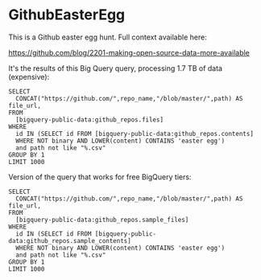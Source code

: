 # GithubEasterEgg

This is a Github easter egg hunt.  Full context available here:

https://github.com/blog/2201-making-open-source-data-more-available

It's the results of this Big Query query, processing 1.7 TB of data (expensive):

    SELECT
      CONCAT("https://github.com/",repo_name,"/blob/master/",path) AS file_url,
    FROM
      [bigquery-public-data:github_repos.files]
    WHERE
      id IN (SELECT id FROM [bigquery-public-data:github_repos.contents]
      WHERE NOT binary AND LOWER(content) CONTAINS 'easter egg')
      and path not like "%.csv"
    GROUP BY 1
    LIMIT 1000

Version of the query that works for free BigQuery tiers:

    SELECT
      CONCAT("https://github.com/",repo_name,"/blob/master/",path) AS file_url,
    FROM
      [bigquery-public-data:github_repos.sample_files]
    WHERE
      id IN (SELECT id FROM [bigquery-public-data:github_repos.sample_contents]
      WHERE NOT binary AND LOWER(content) CONTAINS 'easter egg')
      and path not like "%.csv"
    GROUP BY 1
    LIMIT 1000
